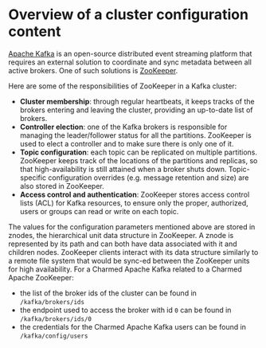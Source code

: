 # Overview of a cluster configuration content

[Apache Kafka](https://kafka.apache.org) is an open-source distributed event streaming platform that requires an external solution to coordinate and sync metadata between all active brokers.
One of such solutions is [ZooKeeper](https://zookeeper.apache.org).

Here are some of the responsibilities of ZooKeeper in a Kafka cluster:

- **Cluster membership**: through regular heartbeats, it keeps tracks of the brokers entering and leaving the cluster, providing an up-to-date list of brokers.
- **Controller election**: one of the Kafka brokers is responsible for managing the leader/follower status for all the partitions. ZooKeeper is used to elect a controller and to make sure there is only one of it.
- **Topic configuration**: each topic can be replicated on multiple partitions. ZooKeeper keeps track of the locations of the partitions and replicas, so that high-availability is still attained when a broker shuts down. Topic-specific configuration overrides (e.g. message retention and size) are also stored in ZooKeeper.
- **Access control and authentication**: ZooKeeper stores access control lists (ACL) for Kafka resources, to ensure only the proper, authorized, users or groups can read or write on each topic.

The values for the configuration parameters mentioned above are stored in znodes, the hierarchical unit data structure in ZooKeeper.
A znode is represented by its path and can both have data associated with it and children nodes.
ZooKeeper clients interact with its data structure similarly to a remote file system that would be sync-ed between the ZooKeeper units for high availability.
For a Charmed Apache Kafka related to a Charmed Apache ZooKeeper:
- the list of the broker ids of the cluster can be found in `/kafka/brokers/ids`
- the endpoint used to access the broker with id `0` can be found in `/kafka/brokers/ids/0`
- the credentials for the Charmed Apache Kafka users can be found in `/kafka/config/users`